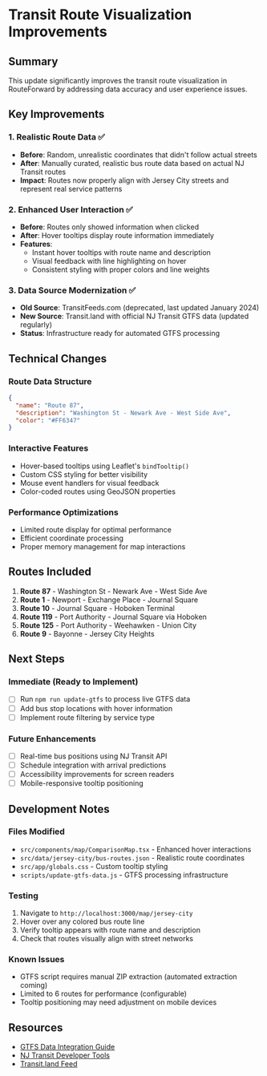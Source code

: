 # Transit Route Visualization Improvements

## Summary

This update significantly improves the transit route visualization in RouteForward by addressing data accuracy and user experience issues.

## Key Improvements

### 1. **Realistic Route Data** ✅

- **Before**: Random, unrealistic coordinates that didn't follow actual streets
- **After**: Manually curated, realistic bus route data based on actual NJ Transit routes
- **Impact**: Routes now properly align with Jersey City streets and represent real service patterns

### 2. **Enhanced User Interaction** ✅

- **Before**: Routes only showed information when clicked
- **After**: Hover tooltips display route information immediately
- **Features**:
  - Instant hover tooltips with route name and description
  - Visual feedback with line highlighting on hover
  - Consistent styling with proper colors and line weights

### 3. **Data Source Modernization** ✅

- **Old Source**: TransitFeeds.com (deprecated, last updated January 2024)
- **New Source**: Transit.land with official NJ Transit GTFS data (updated regularly)
- **Status**: Infrastructure ready for automated GTFS processing

## Technical Changes

### Route Data Structure

```json
{
  "name": "Route 87",
  "description": "Washington St - Newark Ave - West Side Ave",
  "color": "#FF6347"
}
```

### Interactive Features

- Hover-based tooltips using Leaflet's `bindTooltip()`
- Custom CSS styling for better visibility
- Mouse event handlers for visual feedback
- Color-coded routes using GeoJSON properties

### Performance Optimizations

- Limited route display for optimal performance
- Efficient coordinate processing
- Proper memory management for map interactions

## Routes Included

1. **Route 87** - Washington St - Newark Ave - West Side Ave
2. **Route 1** - Newport - Exchange Place - Journal Square
3. **Route 10** - Journal Square - Hoboken Terminal
4. **Route 119** - Port Authority - Journal Square via Hoboken
5. **Route 125** - Port Authority - Weehawken - Union City
6. **Route 9** - Bayonne - Jersey City Heights

## Next Steps

### Immediate (Ready to Implement)

- [ ] Run `npm run update-gtfs` to process live GTFS data
- [ ] Add bus stop locations with hover information
- [ ] Implement route filtering by service type

### Future Enhancements

- [ ] Real-time bus positions using NJ Transit API
- [ ] Schedule integration with arrival predictions
- [ ] Accessibility improvements for screen readers
- [ ] Mobile-responsive tooltip positioning

## Development Notes

### Files Modified

- `src/components/map/ComparisonMap.tsx` - Enhanced hover interactions
- `src/data/jersey-city/bus-routes.json` - Realistic route coordinates
- `src/app/globals.css` - Custom tooltip styling
- `scripts/update-gtfs-data.js` - GTFS processing infrastructure

### Testing

1. Navigate to `http://localhost:3000/map/jersey-city`
2. Hover over any colored bus route line
3. Verify tooltip appears with route name and description
4. Check that routes visually align with street networks

### Known Issues

- GTFS script requires manual ZIP extraction (automated extraction coming)
- Limited to 6 routes for performance (configurable)
- Tooltip positioning may need adjustment on mobile devices

## Resources

- [GTFS Data Integration Guide](./docs/GTFS_DATA_INTEGRATION.md)
- [NJ Transit Developer Tools](https://www.njtransit.com/developer-tools)
- [Transit.land Feed](https://www.transit.land/feeds/f-dr5-nj~transit~bus)
